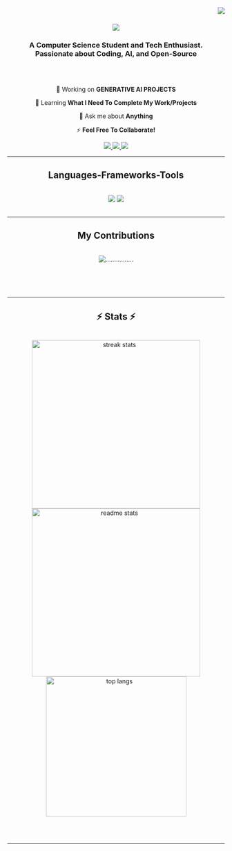 <img align="right" src="https://visitor-badge.laobi.icu/badge?page_id=Arnob4762.Arnob4762" />

<h1 align="center">
<img src="https://readme-typing-svg.herokuapp.com/?font=Roboto&size=50&center=true&vCenter=true&width=500&height=70&duration=2000&lines=WELCOME++;" />
</h1>

<h3 align="center"> A Computer Science Student and Tech Enthusiast.<br/> Passionate about Coding, AI, and Open-Source </h3>

<br/>
<br/>

<div align="center">
 
 🔭 Working on **GENERATIVE AI PROJECTS**
 
 🌱 Learning **What I Need To Complete My Work/Projects**

 💬 Ask me about **Anything**

 ⚡ **Feel Free To Collaborate!**

 </div>
 
<div align="center"> 
  <a href="mailto:ornobazmain@gmail.com">
    <img src="https://img.shields.io/badge/Gmail-333333?style=for-the-badge&logo=gmail&logoColor=red" />
  </a>
  <a href="https://www.linkedin.com/in/azmain-iqtidar-arnob-999a82230/" target="_blank">
    <img src="https://img.shields.io/badge/LinkedIn-0077B5?style=for-the-badge&logo=linkedin&logoColor=white" target="_blank" />
  </a>
  <a href="https://Arnob4762.github.io" target="_blank">
     <img src="https://img.shields.io/badge/Portfolio-FF5722?style=for-the-badge&logo=todoist&logoColor=white" target="_blank" /> <!-- sqlite, safari, google-chrome are other good icon options -->
  </a>
</div>

 <hr/>
 
<h2 align="center"> Languages-Frameworks-Tools </h2>
<br/>
<div align="center">
    <img src="https://skillicons.dev/icons?i=html,css,vscode,github,git" />
    <img src="https://skillicons.dev/icons?i=nodejs,python,javascript,c,java,nextjs,mysql" /><br>
</div>

<br/>
<hr/>

<div align="center">
  <h2> My Contributions </h2>
  <br>
  <img alt="................" src="https://raw.githubusercontent.com/salesp07/Arnob4762/output/github-contribution-grid-snake.svg" />
  
  <br/><br/><br/>
</div>

<hr/>

<h2 align="center">⚡ Stats ⚡</h2>
<br>
<div align=center>
  <img width=390 src="https://github-readme-streak-stats-Arnob4762.vercel.app/?user=Arnob4762&count_private=true&theme=react&border_radius=10" alt="streak stats"/>
  <img width=390 src="https://github-readme-stats-Arnob4762.vercel.app/api?username=Arnob4762&count_private=true&show_icons=true&theme=react&rank_icon=github&border_radius=10" alt="readme stats" />
  <br/>
  <img width=325 align="center" src="https://github-readme-stats-Arnob4762.vercel.app/api/top-langs/?username=Arnob4762&hide=HTML&langs_count=8&layout=compact&theme=react&border_radius=10&size_weight=0.5&count_weight=0.5&exclude_repo=github-readme-stats" alt="top langs" />
</div>

<br/><br/>

<hr/>

<br/>


<br/>
